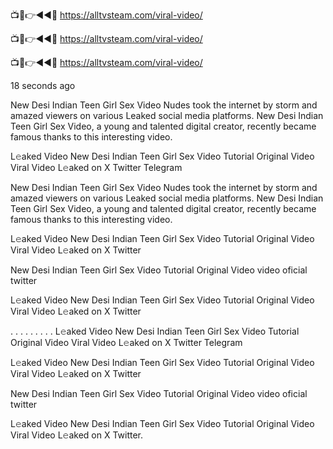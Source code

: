 📺📱👉◄◄🔴  https://alltvsteam.com/viral-video/

📺📱👉◄◄🔴  https://alltvsteam.com/viral-video/

📺📱👉◄◄🔴  https://alltvsteam.com/viral-video/

18 seconds ago

New Desi Indian Teen Girl Sex Video Nudes took the internet by storm and amazed viewers on various Leaked social media platforms. New Desi Indian Teen Girl Sex Video, a young and talented digital creator, recently became famous thanks to this interesting video.

L𝚎aked Video New Desi Indian Teen Girl Sex Video Tutorial Original Video Viral Video L𝚎aked on X Twitter Telegram


New Desi Indian Teen Girl Sex Video Nudes took the internet by storm and amazed viewers on various Leaked social media platforms. New Desi Indian Teen Girl Sex Video, a young and talented digital creator, recently became famous thanks to this interesting video.

L𝚎aked Video New Desi Indian Teen Girl Sex Video Tutorial Original Video Viral Video L𝚎aked on X Twitter

New Desi Indian Teen Girl Sex Video Tutorial Original Video video oficial twitter

L𝚎aked Video New Desi Indian Teen Girl Sex Video Tutorial Original Video Viral Video L𝚎aked on X Twitter

. . . . . . . . . L𝚎aked Video New Desi Indian Teen Girl Sex Video Tutorial Original Video Viral Video L𝚎aked on X Twitter Telegram

L𝚎aked Video New Desi Indian Teen Girl Sex Video Tutorial Original Video Viral Video L𝚎aked on X Twitter

New Desi Indian Teen Girl Sex Video Tutorial Original Video video oficial twitter

L𝚎aked Video New Desi Indian Teen Girl Sex Video Tutorial Original Video Viral Video L𝚎aked on X Twitter.
